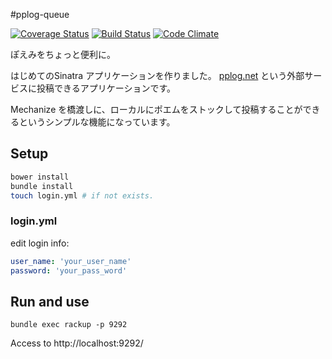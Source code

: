 #pplog-queue

[![Coverage Status](https://img.shields.io/coveralls/gouf/pplog-queue.svg)](https://coveralls.io/r/gouf/pplog-queue?branch=master)
[![Build Status](https://travis-ci.org/gouf/pplog-queue.svg?branch=master)](https://travis-ci.org/gouf/pplog-queue)
[![Code Climate](https://codeclimate.com/github/gouf/pplog-queue/badges/gpa.svg)](https://codeclimate.com/github/gouf/pplog-queue)

ぽえみをちょっと便利に。

はじめてのSinatra アプリケーションを作りました。
[pplog.net](http://www.pplog.net/) という外部サービスに投稿できるアプリケーションです。

Mechanize を橋渡しに、ローカルにポエムをストックして投稿することができるというシンプルな機能になっています。

## Setup

```sh
bower install
bundle install
touch login.yml # if not exists.
```

### login.yml

edit login info:

```yaml
user_name: 'your_user_name'
password: 'your_pass_word'
```



## Run and use

```
bundle exec rackup -p 9292
```

Access to http://localhost:9292/
